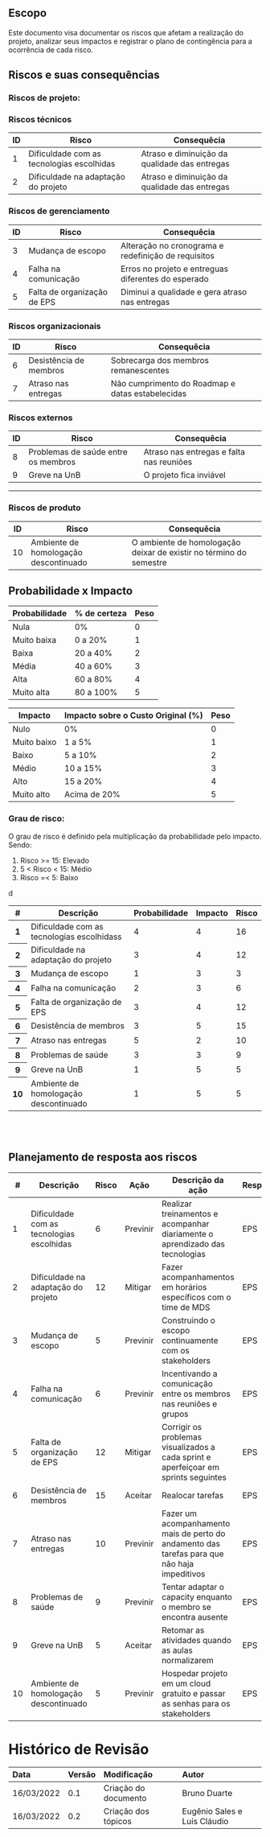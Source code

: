 ## Escopo
Este documento visa documentar os riscos que afetam a realização do projeto, analizar seus impactos e registrar o plano de contingência para a ocorrência de cada risco.

## Riscos e suas consequências

### Riscos de projeto:

### Riscos técnicos
| ID | Risco | Consequêcia |
|--|--|--|
| 1 | Dificuldade com as tecnologias escolhidas | Atraso e diminuição da qualidade das entregas  |
| 2 | Dificuldade na adaptação do projeto | Atraso e diminuição da qualidade das entregas  |

### Riscos de gerenciamento
| ID | Risco | Consequêcia |
|--|--|--|
| 3 | Mudança de escopo | Alteração no cronograma e redefinição de requisitos |
| 4 | Falha na comunicação | Erros no projeto e entreguas diferentes do esperado |
| 5 | Falta de organização de EPS | Diminui a qualidade e gera atraso nas entregas |

### Riscos organizacionais
| ID | Risco | Consequêcia |
|--|--|--|
| 6 | Desistência de membros | Sobrecarga dos membros remanescentes |
| 7 | Atraso nas entregas | Não cumprimento do Roadmap e datas estabelecidas |

### Riscos externos
| ID | Risco | Consequêcia |
|--|--|--|
| 8 | Problemas de saúde entre os membros  | Atraso nas entregas e falta nas reuniões |
| 9 | Greve na UnB | O projeto fica inviável

<hr>

### Riscos de produto
| ID | Risco | Consequêcia |
|--|--|--|
| 10 | Ambiente de homologação descontinuado | O ambiente de homologação deixar de existir no término do semestre |


## Probabilidade x Impacto

| Probabilidade | % de certeza | Peso |
|--|--|--|
| Nula | 0% | 0 |
| Muito baixa | 0 a 20% | 1 |
| Baixa | 20 a 40% | 2 |
| Média | 40 a 60% | 3 |
| Alta | 60 a 80% | 4 |
| Muito alta | 80 a 100% | 5 |

| Impacto | Impacto sobre o Custo Original (%) | Peso |
|--|--|--|
| Nulo | 0% | 0 |
| Muito baixo | 1 a 5% | 1 |
| Baixo | 5 a 10% | 2 |
| Médio | 10 a 15% | 3 |
| Alto | 15 a 20% | 4 |
| Muito alto | Acima de 20% | 5 |

### Grau de risco:

O grau de risco é definido pela multiplicação da probabilidade pelo impacto. Sendo:

1. Risco >= 15: Elevado
2. 5 < Risco < 15: Médio
3. Risco =< 5: Baixo

<table class="table table-hover">
    <thead>
        <tr>
            <th scope="col">#</th>
            <th scope="col">Descrição</th>
            <th scope="col">Probabilidade</th>
            <th scope="col">Impacto</th>
            <th scope="col">Risco</th>
        </tr>
    </thead>
    <tbody>
        <tr class="table-danger">
            <th scope="row">1</th>
            <td>Dificuldade com as tecnologias escolhidass</td>
            <td> 4 </td>
            <td> 4 </td>
            <td> 16 </td>
        </tr>
        <tr class="table-warning">
            <th scope="row">2</th>
            <td>Dificuldade na adaptação do projeto</td>
            <td> 3 </td>
            <td> 4 </td>
            <td> 12 </td>
        </tr>
        <tr class="table-info">
            <th scope="row">3</th>
            <td>Mudança de escopo</td>
            <td> 1 </td>
            <td> 3 </td>
            <td> 3 </td>
        </tr>
        <tr class="table-warning">
            <th scope="row">4</th>
            <td>Falha na comunicação</td>
            <td> 2 </td>
            <td> 3 </td>
            <td> 6 </td>
        </tr>
        <tr class="table-warning">
            <th scope="row">5</th>
            <td>Falta de organização de EPS</td>
            <td> 3 </td>
            <td> 4 </td>
            <td> 12 </td>
        </tr>
        <tr class="table-danger">
            <th scope="row">6</th>
            <td>Desistência de membros</td>
            <td> 3 </td>
            <td> 5 </td>
            <td> 15 </td>
        </tr>
        <tr class="table-warning">
            <th scope="row">7</th>
            <td>Atraso nas entregas</td>
            <td> 5 </td>
            <td> 2 </td>
            <td> 10 </td>
        </tr>
        <tr class="table-warning">
            <th scope="row">8</th>
            <td>Problemas de saúde</td>
            <td> 3 </td>
            <td> 3 </td>
            <td> 9 </td>
        </tr>
        <tr class="table-info">
            <th scope="row">9</th>
            <td>Greve na UnB</td>
            <td> 1 </td>
            <td> 5 </td>d
            <td> 5 </td>
        </tr>
        <tr class="table-info">
            <th scope="row">10</th>
            <td>Ambiente de homologação descontinuado</td>
            <td> 1 </td>
            <td> 5 </td>
            <td> 5 </td>
        </tr>
    </tbody>
</table>
<br>
<br>

## Planejamento de resposta aos riscos

| # | Descrição | Risco | Ação | Descrição da ação | Responsável |
| -- | -- | -- | -- | -- | -- |
| 1 | Dificuldade com as tecnologias escolhidas | 6 | Previnir | Realizar treinamentos e acompanhar diariamente o aprendizado das tecnologias | EPS |
| 2 | Dificuldade na adaptação do projeto | 12 | Mitigar | Fazer acompanhamentos em horários específicos com o time de MDS | EPS |
| 3 | Mudança de escopo | 5 | Previnir | Construindo o escopo continuamente com os stakeholders | EPS |
| 4 | Falha na comunicação | 6 | Previnir | Incentivando a comunicação entre os membros nas reuniões e grupos | EPS |
| 5 | Falta de organização de EPS | 12 | Mitigar | Corrigir os problemas visualizados a cada sprint e aperfeiçoar em sprints seguintes | EPS |
| 6 | Desistência de membros | 15 | Aceitar | Realocar tarefas | EPS |
| 7 | Atraso nas entregas | 10 | Previnir | Fazer um acompanhamento mais de perto do andamento das tarefas para que não haja impeditivos | EPS | 
| 8 | Problemas de saúde | 9 | Previnir | Tentar adaptar o capacity enquanto o membro se encontra ausente | EPS |
| 9 | Greve na UnB | 5 | Aceitar | Retomar as atividades quando as aulas normalizarem | EPS |
| 10 | Ambiente de homologação descontinuado | 5 | Previnir | Hospedar projeto em um cloud gratuito e passar as senhas para os stakeholders | EPS |


# Histórico de Revisão

| Data | Versão | Modificação | Autor |
| :-- | :-- | :-- | :-- |
| 16/03/2022 | 0.1 | Criação do documento| Bruno Duarte |
| 16/03/2022 | 0.2 | Criação dos tópicos| Eugênio Sales e Luís Cláudio |
